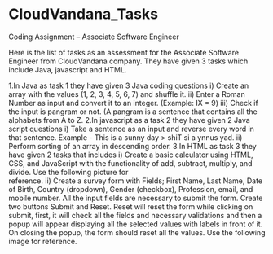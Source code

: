 # CloudVandana_Tasks
Coding Assignment – Associate Software Engineer

Here is the list of tasks as an assessment for the Associate Software Engineer from CloudVandana company. They have given 3 tasks which include Java, javascript and HTML.

1.In Java as task 1 they have given 3 Java coding questions 
  i) Create an array with the values (1, 2, 3, 4, 5, 6, 7) and shuffle it. 
  ii) Enter a Roman Number as input and convert it to an integer. (Example: IX = 9) 
  iii) Check if the input is pangram or not. (A pangram is a sentence that contains all the alphabets from A to Z.
2.In javascript as a task 2 they have given 2 Java script questions 
  i) Take a sentence as an input and reverse every word in that sentence. Example - This is a sunny day > shiT si a ynnus yad. 
  ii) Perform sorting of an array in descending order.
3.In HTML as task 3 they have given 2 tasks that includes 
  i) Create a basic calculator using HTML, CSS, and JavaScript with the functionality of add, subtract, multiply, and divide. Use the following picture for           
     reference. 
  ii) Create a survey form with Fields; First Name, Last Name, Date of Birth, Country (dropdown), Gender (checkbox), Profession, email, and mobile number. All the       input fields are necessary to submit the form. Create two buttons Submit and Reset. Reset will reset the form while clicking on submit, first, it will check all      the fields and necessary validations and then a popup will appear displaying all the selected values with labels in front of it. On closing the popup, the form       should reset all the values. Use the following image for reference.
